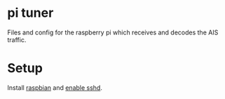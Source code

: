 # pi tuner

Files and config for the raspberry pi which receives and decodes the AIS traffic.


# Setup

Install [raspbian](https://www.raspberrypi.org/downloads/raspbian/) and [enable sshd](https://www.raspberrypi.org/documentation/remote-access/ssh/).
